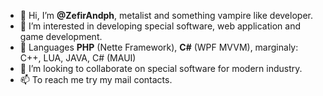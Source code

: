
- 👋 Hi, I’m **@ZefirAndph**, metalist and something vampire like developer.
- 👀 I’m interested in developing special software, web application and game development.
- 🌱 Languages **PHP** (Nette Framework), **C#** (WPF MVVM), marginaly: C++, LUA, JAVA, C# (MAUI)
- 💞️ I’m looking to collaborate on special software for modern industry.
- 📫 To reach me try my mail contacts.

<!---
ZefirAndph/ZefirAndph is a ✨ special ✨ repository because its `README.md` (this file) appears on your GitHub profile.
You can click the Preview link to take a look at your changes.
--->
